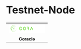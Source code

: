 # Testnet-Node

<table>
  <tbody>
    <tr>
      <td align="center"><a href="https://goracle.io"><img src="https://raw.githubusercontent.com/MOI14s/Testnet-Node/main/Goracle/goracle.png" width="100px"/><br /><sub><b>Goracle</b></sub></a>
